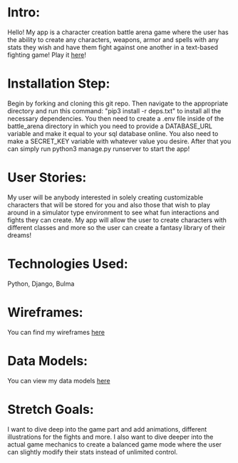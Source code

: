 # Intro:
Hello! My app is a character creation battle arena game where the user has the ability to create any characters, weapons, armor and spells with any stats they wish and have them fight against one another in a text-based fighting game! Play it [here](https://battle-arena.onrender.com/)!

# Installation Step:
Begin by forking and cloning this git repo. Then navigate to the appropriate directory and run this command: "pip3 install -r deps.txt" to install all the necessary dependencies. You then need to create a .env file inside of the battle_arena directory in which you need to provide a DATABASE_URL variable and make it equal to your sql database online. You also need to make a SECRET_KEY variable with whatever value you desire. After that you can simply run python3 manage.py runserver to start the app!

# User Stories:
My user will be anybody interested in solely creating customizable characters that will be stored for you and also those that wish to play around in a simulator type environment to see what fun interactions and fights they can create. My app will allow the user to create characters with different classes and more so the user can create a fantasy library of their dreams!

# Technologies Used:
Python, Django, Bulma

# Wireframes:
You can find my wireframes [here](https://www.figma.com/file/LzZVsJKIXfPKuk0oZURORq/Untitled?type=design&node-id=1%3A14&mode=design&t=uYh9KoIxDf2YMnQI-1)

# Data Models:
You can view my data models [here](https://lucid.app/lucidchart/313de9e8-8df8-43af-baba-a9e86c322d52/edit?viewport_loc=-725%2C-178%2C1995%2C992%2C0_0&invitationId=inv_69e4c9fe-6f77-42a8-9455-51761fb7c263)

# Stretch Goals:
I want to dive deep into the game part and add animations, different illustrations for the fights and more. I also want to dive deeper into the actual game mechanics to create a balanced game mode where the user can slightly modify their stats instead of unlimited control.